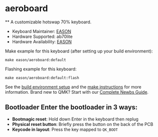 # aeroboard

** A customizable hotswap 70% keyboard.

* Keyboard Maintainer: [EASON](https://github.com/EasonQian1)
* Hardware Supported: ab70lite
* Hardware Availability: [EASON](https://github.com/EasonQian1)

Make example for this keyboard (after setting up your build environment):

    make eason/aeroboard:default

Flashing example for this keyboard:

    make eason/aeroboard:default:flash

See the [build environment setup](https://docs.qmk.fm/#/getting_started_build_tools) and the [make instructions](https://docs.qmk.fm/#/getting_started_make_guide) for more information. Brand new to QMK? Start with our [Complete Newbs Guide](https://docs.qmk.fm/#/newbs).

## Bootloader Enter the bootloader in 3 ways:
* **Bootmagic reset**: Hold down Enter in the keyboard then replug
* **Physical reset button**: Briefly press the button on the back of the PCB
* **Keycode in layout**: Press the key mapped to `QK_BOOT`

